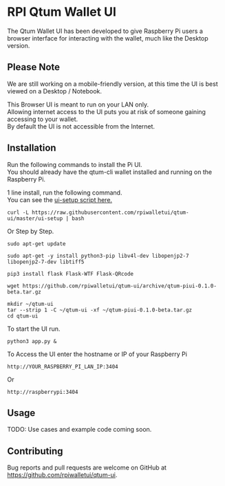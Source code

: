 # RPI Qtum Wallet UI

The Qtum Wallet UI has been developed to give Raspberry Pi users a browser interface for interacting with the wallet, much like the Desktop version.  

## Please Note  
We are still working on a mobile-friendly version, at this time the UI is best viewed on a Desktop / Notebook.  

This Browser UI is meant to run on your LAN only.  
Allowing internet access to the UI puts you at risk of someone gaining accessing to your wallet.  
By default the UI is not accessible from the Internet.  

## Installation  
Run the following commands to install the Pi UI.  
You should already have the qtum-cli wallet installed and running on the Raspberry Pi.   

1 line install, run the following command.  
You can see the [ui-setup script here.](https://github.com/rpiwalletui/qtum-ui/blob/master/ui-setup)  
```
curl -L https://raw.githubusercontent.com/rpiwalletui/qtum-ui/master/ui-setup | bash
```
Or Step by Step.
```
sudo apt-get update
```
```
sudo apt-get -y install python3-pip libv4l-dev libopenjp2-7 libopenjp2-7-dev libtiff5
```
```
pip3 install flask Flask-WTF Flask-QRcode
```
```
wget https://github.com/rpiwalletui/qtum-ui/archive/qtum-piui-0.1.0-beta.tar.gz
```
```
mkdir ~/qtum-ui  
tar --strip 1 -C ~/qtum-ui -xf ~/qtum-piui-0.1.0-beta.tar.gz  
cd qtum-ui
```
To start the UI run.  
```
python3 app.py &
```  
To Access the UI enter the hostname or IP of your Raspberry Pi  
```
http://YOUR_RASPBERRY_PI_LAN_IP:3404
```
Or
````
http://raspberrypi:3404
````

## Usage

TODO: Use cases and example code coming soon.  

## Contributing

Bug reports and pull requests are welcome on GitHub at https://github.com/rpiwalletui/qtum-ui.  

